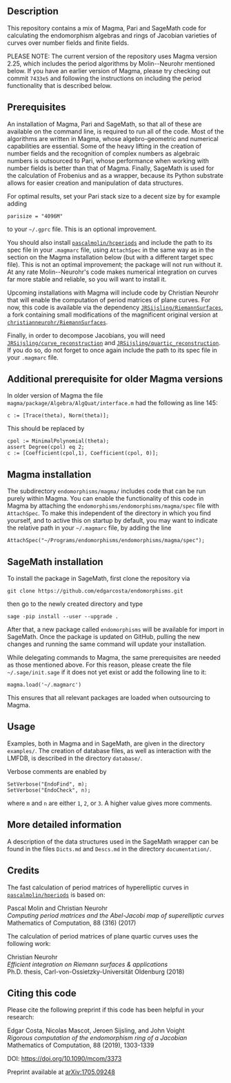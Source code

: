 Description
--

This repository contains a mix of Magma, Pari and SageMath code for calculating the endomorphism algebras and rings of Jacobian varieties of curves over number fields and finite fields.

PLEASE NOTE: The current version of the repository uses Magma version 2.25, which includes the period algorithms by Molin--Neurohr mentioned below. If you have an earlier version of Magma, please try checking out commit `7433e5` and following the instructions on including the period functionality that is described below.

Prerequisites
--
An installation of Magma, Pari and SageMath, so that all of these are available on the command line, is required to run all of the code. Most of the algorithms are written in Magma, whose algebro-geometric and numerical capabilities are essential. Some of the heavy lifting in the creation of number fields and the recognition of complex numbers as algebraic numbers is outsourced to Pari, whose performance when working with number fields is better than that of Magma. Finally, SageMath is used for the calculation of Frobenius and as a wrapper, because its Python substrate allows for easier creation and manipulation of data structures.

For optimal results, set your Pari stack size to a decent size by for example adding
```
parisize = "4096M"
```
to your `~/.gprc` file. This is an optional improvement.

You should also install [`pascalmolin/hcperiods`](https://github.com/pascalmolin/hcperiods) and include the path to its spec file in your `.magmarc` file, using `AttachSpec` in the same way as in the section on the Magma installation below (but with a different target spec file). This is not an optimal improvement; the package will not run without it. At any rate Molin--Neurohr's code makes numerical integration on curves far more stable and reliable, so you will want to install it.

Upcoming installations with Magma will include code by Christian Neurohr that will enable the computation of period matrices of plane curves. For now, this code is available via the dependency [`JRSijsling/RiemannSurfaces`](https://github.com/JRSijsling/RiemannSurfaces), a fork containing small modifications of the magnificent original version at [`christianneurohr/RiemannSurfaces`](https://github.com/christianneurohr/RiemannSurfaces).

Finally, in order to decompose Jacobians, you will need [`JRSijsling/curve_reconstruction`](https://github.com/JRSijsling/curve_reconstruction) and [`JRSijsling/quartic_reconstruction`](https://github.com/JRSijsling/quartic_reconstruction). If you do so, do not forget to once again include the path to its spec file in your `.magmarc` file.

Additional prerequisite for older Magma versions
--
In older version of Magma the file `magma/package/Algebra/AlgQuat/interface.m` had the following as line 145:
```
c := [Trace(theta), Norm(theta)];
```
This should be replaced by
```
cpol := MinimalPolynomial(theta);  
assert Degree(cpol) eq 2;  
c := [Coefficient(cpol,1), Coefficient(cpol, 0)];
```

Magma installation 
--

The subdirectory `endomorphisms/magma/` includes code that can be run purely within Magma.
You can enable the functionality of this code in Magma by attaching the `endomorphisms/endomorphisms/magma/spec` file with `AttachSpec`. To make this independent of the directory in which you find yourself, and to active this on startup by default, you may want to indicate the relative path in your `~/.magmarc` file, by adding the line
```
AttachSpec("~/Programs/endomorphisms/endomorphisms/magma/spec");
```

SageMath installation
--

To install the package in SageMath, first clone the repository via
```
git clone https://github.com/edgarcosta/endomorphisms.git
```
then go to the newly created directory and type
```
sage -pip install --user --upgrade .
```
After that, a new package called `endomorphisms` will be available for import in SageMath. Once the package is updated on GitHub, pulling the new changes and running the same command will update your installation.

While delegating commands to Magma, the same prerequisites are needed as those mentioned above. For this reason, please create the file `~/.sage/init.sage` if it does not yet exist or add the following line to it:
```
magma.load('~/.magmarc')
```
This ensures that all relevant packages are loaded when outsourcing to Magma.

Usage
--

Examples, both in Magma and in SageMath, are given in the directory `examples/`. The creation of database files, as well as interaction with the LMFDB, is described in the directory `database/`.

Verbose comments are enabled by
```
SetVerbose("EndoFind", m);
SetVerbose("EndoCheck", n);
```
where `m` and `n` are either `1`, `2`, or `3`. A higher value gives more comments.

More detailed information
--

A description of the data structures used in the SageMath wrapper can be found in the files `Dicts.md` and `Descs.md` in the directory `documentation/`.

Credits
--

The fast calculation of period matrices of hyperelliptic curves in [`pascalmolin/hperiods`](https://github.com/pascalmolin/hcperiods) is based on:

Pascal Molin and Christian Neurohr  
*Computing period matrices and the Abel-Jacobi map of superelliptic curves*  
Mathematics of Computation, 88 (316) (2017)

The calculation of period matrices of plane quartic curves uses the following work:

Christian Neurohr  
*Efficient integration on Riemann surfaces & applications*  
Ph.D. thesis, Carl-von-Ossietzky-Universität Oldenburg (2018)

Citing this code
--

Please cite the following preprint if this code has been helpful in your research:

Edgar Costa, Nicolas Mascot, Jeroen Sijsling, and John Voight  
*Rigorous computation of the endomorphism ring of a Jacobian*
Mathematics of Computation, 88 (2019), 1303-1339 

DOI: https://doi.org/10.1090/mcom/3373 

Preprint available at [arXiv:1705.09248](https://arxiv.org/abs/1705.09248)
